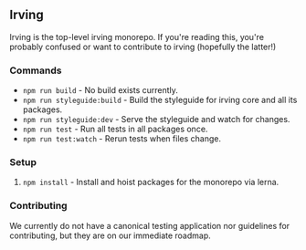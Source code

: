 ## Irving
Irving is the top-level irving monorepo. If you're reading this, you're probably confused or want to contribute to irving (hopefully the latter!)

### Commands
* `npm run build` - No build exists currently.
* `npm run styleguide:build` - Build the styleguide for irving core and all its packages.
* `npm run styleguide:dev` - Serve the styleguide and watch for changes.
* `npm run test` - Run all tests in all packages once.
* `npm run test:watch` - Rerun tests when files change.

### Setup
1. `npm install` - Install and hoist packages for the monorepo via lerna.

### Contributing
We currently do not have a canonical testing application nor guidelines for contributing, but they are on our immediate roadmap.
